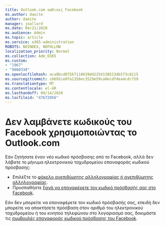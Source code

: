 ```yaml
---
title: Outlook.com κώδικες Facebook
ms.author: daeite
author: daeite
manager: joallard
ms.date: 04/21/2020
ms.audience: Admin
ms.topic: article
ms.service: o365-administration
ROBOTS: NOINDEX, NOFOLLOW
localization_priority: Normal
ms.collection: Adm_O365
ms.custom:
- "1967"
- "9000338"
ms.openlocfilehash: aca8bcd07567116639d42254138513db573c8115
ms.sourcegitcommit: c6692ce0fa1358ec3529e59ca0ecdfdea4cdc759
ms.translationtype: MT
ms.contentlocale: el-GR
ms.lasthandoff: 09/14/2020
ms.locfileid: "47672056"
---
```

# <a name="not-receiving-facebook-codes-using-outlookcom"></a>Δεν λαμβάνετε κωδικούς του Facebook χρησιμοποιώντας το Outlook.com

Εάν ζητήσατε έναν νέο κωδικό πρόσβασης από το Facebook, αλλά δεν λάβατε το μήνυμα ηλεκτρονικού ταχυδρομείου επαναφοράς κωδικού πρόσβασης:

- Επιλέξτε το [φάκελο ανεπιθύμητης αλληλογραφίας ή ανεπιθύμητης αλληλογραφίας](https://outlook.live.com/mail/junkemail).
- Προσπαθήστε [ξανά να επαναφέρετε τον κωδικό πρόσβασής σας στο Facebook](https://aka.ms/facebook-password-reset).

Εάν δεν μπορείτε να επαναφέρετε τον κωδικό πρόσβασής σας, επειδή δεν μπορείτε να αποκτήσετε πρόσβαση στον αριθμό του ηλεκτρονικού ταχυδρομείου ή του κινητού τηλεφώνου στο λογαριασμό σας, δοκιμάστε τις [συμβουλές επαναφοράς κωδικού πρόσβασης του Facebook](https://aka.ms/facebook-password-help).